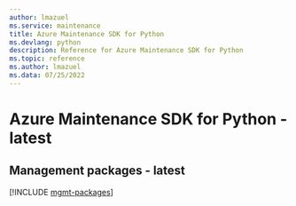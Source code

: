 ```yaml
---
author: lmazuel
ms.service: maintenance
title: Azure Maintenance SDK for Python
ms.devlang: python
description: Reference for Azure Maintenance SDK for Python
ms.topic: reference
ms.author: lmazuel
ms.data: 07/25/2022
---
```

# Azure Maintenance SDK for Python - latest

## Management packages - latest
[!INCLUDE [mgmt-packages](maintenance-mgmt-index.md)]